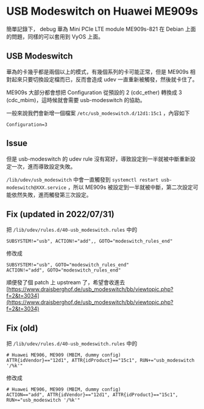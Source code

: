 # USB Modeswitch on Huawei ME909s


簡單記錄下， debug 華為 Mini PCIe LTE module ME909s-821 在 Debian 上面的問題，同樣的可以套用到 VyOS 上面。

<!--more-->

## USB Modeswitch

華為的卡幾乎都是兩個以上的模式，有幾個系列的卡可能正常，但是 ME909s 相對起來只要切換設定檔而已，反而會造成 udev 一直重新被觸發，然後就卡住了。

ME909s 大部分都會想把 Configuration 從預設的 2 (cdc_ether) 轉換成 3 (cdc_mbim)，這時候就會需要 usb-modeswitch 的協助。

一般來說我們會新增一個檔案 `/etc/usb_modeswitch.d/12d1:15c1` ，內容如下

```
Configuration=3
```

## Issue

但是 usb-modeswitch 的 udev rule 沒有寫好，導致設定到一半就被中斷重新設定一次，進而導致設定失敗。

`/lib/udev/usb_modeswitch` 中會一直觸發到 `systemctl restart usb-modeswitch@XXX.service` ，所以 ME909s 被設定到一半就被中斷，第二次設定可能依然失敗，進而觸發第三次設定。

## Fix (updated in 2022/07/31)

把 `/lib/udev/rules.d/40-usb_modeswitch.rules` 中的

```
SUBSYSTEM!="usb", ACTION!="add",, GOTO="modeswitch_rules_end"
```

修改成

```
SUBSYSTEM!="usb", GOTO="modeswitch_rules_end"
ACTION!="add", GOTO="modeswitch_rules_end"
```

順便發了個 patch 上 upstream 了，希望會收進去
[https://www.draisberghof.de/usb_modeswitch/bb/viewtopic.php?f=2&t=3034](https://www.draisberghof.de/usb_modeswitch/bb/viewtopic.php?f=2&t=3034)

## Fix (old)

把 `/lib/udev/rules.d/40-usb_modeswitch.rules` 中的

```
# Huawei ME906, ME909 (MBIM, dummy config)
ATTR{idVendor}=="12d1", ATTR{idProduct}=="15c1", RUN+="usb_modeswitch '/%k'"
```

修改成

```
# Huawei ME906, ME909 (MBIM, dummy config)
ACTION=="add", ATTR{idVendor}=="12d1", ATTR{idProduct}=="15c1", RUN+="usb_modeswitch '/%k'"
```



